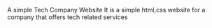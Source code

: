 A simple Tech Company Website
It is a simple html,css website for a company that offers tech related services